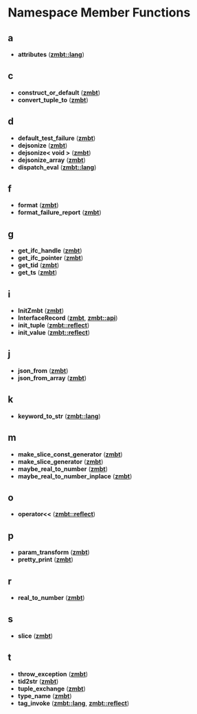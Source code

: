 
# Namespace Member Functions



## a

* **attributes** ([**zmbt::lang**](namespacezmbt_1_1lang.md))


## c

* **construct\_or\_default** ([**zmbt**](namespacezmbt.md))
* **convert\_tuple\_to** ([**zmbt**](namespacezmbt.md))


## d

* **default\_test\_failure** ([**zmbt**](namespacezmbt.md))
* **dejsonize** ([**zmbt**](namespacezmbt.md))
* **dejsonize&lt; void &gt;** ([**zmbt**](namespacezmbt.md))
* **dejsonize\_array** ([**zmbt**](namespacezmbt.md))
* **dispatch\_eval** ([**zmbt::lang**](namespacezmbt_1_1lang.md))


## f

* **format** ([**zmbt**](namespacezmbt.md))
* **format\_failure\_report** ([**zmbt**](namespacezmbt.md))


## g

* **get\_ifc\_handle** ([**zmbt**](namespacezmbt.md))
* **get\_ifc\_pointer** ([**zmbt**](namespacezmbt.md))
* **get\_tid** ([**zmbt**](namespacezmbt.md))
* **get\_ts** ([**zmbt**](namespacezmbt.md))


## i

* **InitZmbt** ([**zmbt**](namespacezmbt.md))
* **InterfaceRecord** ([**zmbt**](namespacezmbt.md), [**zmbt::api**](namespacezmbt_1_1api.md))
* **init\_tuple** ([**zmbt::reflect**](namespacezmbt_1_1reflect.md))
* **init\_value** ([**zmbt::reflect**](namespacezmbt_1_1reflect.md))


## j

* **json\_from** ([**zmbt**](namespacezmbt.md))
* **json\_from\_array** ([**zmbt**](namespacezmbt.md))


## k

* **keyword\_to\_str** ([**zmbt::lang**](namespacezmbt_1_1lang.md))


## m

* **make\_slice\_const\_generator** ([**zmbt**](namespacezmbt.md))
* **make\_slice\_generator** ([**zmbt**](namespacezmbt.md))
* **maybe\_real\_to\_number** ([**zmbt**](namespacezmbt.md))
* **maybe\_real\_to\_number\_inplace** ([**zmbt**](namespacezmbt.md))


## o

* **operator&lt;&lt;** ([**zmbt::reflect**](namespacezmbt_1_1reflect.md))


## p

* **param\_transform** ([**zmbt**](namespacezmbt.md))
* **pretty\_print** ([**zmbt**](namespacezmbt.md))


## r

* **real\_to\_number** ([**zmbt**](namespacezmbt.md))


## s

* **slice** ([**zmbt**](namespacezmbt.md))


## t

* **throw\_exception** ([**zmbt**](namespacezmbt.md))
* **tid2str** ([**zmbt**](namespacezmbt.md))
* **tuple\_exchange** ([**zmbt**](namespacezmbt.md))
* **type\_name** ([**zmbt**](namespacezmbt.md))
* **tag\_invoke** ([**zmbt::lang**](namespacezmbt_1_1lang.md), [**zmbt::reflect**](namespacezmbt_1_1reflect.md))




